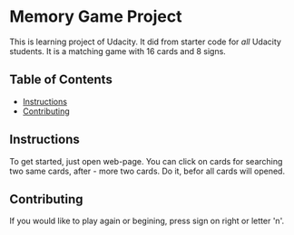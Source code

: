 # Memory Game Project
This is learning project of Udacity. It did from starter code for _all_ Udacity students.
It is a matching game with 16 cards and 8 signs. 

## Table of Contents

* [Instructions](#instructions)
* [Contributing](#contributing)

## Instructions

To get started, just open web-page.
You can click on cards for searching two same cards, after - more two cards. Do it, 
befor all cards will opened.

## Contributing
If you would like to play again or begining, press sign on right or letter 'n'.
